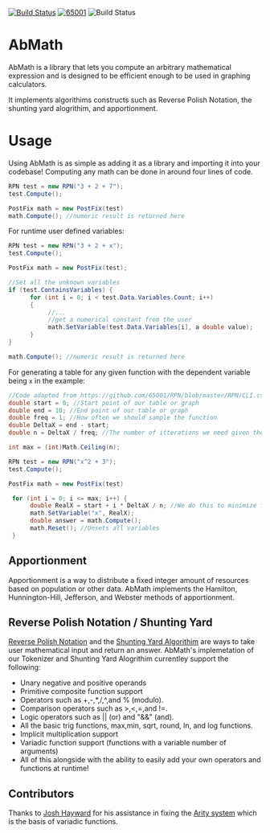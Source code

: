 [![Build Status](https://travis-ci.org/65001/AbMath.svg?branch=master)](https://travis-ci.org/65001/AbMath)
[![65001](https://circleci.com/gh/65001/AbMath.svg?style=svg)](https://app.circleci.com/pipelines/github/65001/AbMath)
![Build Status](https://github.com/65001/AbMath/workflows/.NET%20Core/badge.svg)
# AbMath
AbMath is a library that lets you compute an arbitrary mathematical expression and is designed to be 
efficient enough to be used in graphing calculators. 

It implements algorithims constructs such as Reverse Polish Notation, the shunting yard alogrithim, and apportionment. 

# Usage
Using AbMath is as simple as adding it as a library and importing it into your codebase! 
Computing any math can be done in around four lines of code. 
```cs
RPN test = new RPN("3 + 2 + 7");
test.Compute();

PostFix math = new PostFix(test)
math.Compute(); //numeric result is returned here
```

For runtime user defined variables:
```cs
RPN test = new RPN("3 + 2 + x");
test.Compute();

PostFix math = new PostFix(test);

//Set all the unknown variables
if (test.ContainsVariables) {
      for (int i = 0; i < test.Data.Variables.Count; i++)
      {
           //...
           //get a numerical constant from the user
           math.SetVariable(test.Data.Variables[i], a double value);
      }
}

math.Compute(); //numeric result is returned here
```

For generating a table for any given function with the dependent variable being ```x``` in the example:
```cs
//Code adapted from https://github.com/65001/RPN/blob/master/RPN/CLI.cs#L288
double start = 0; //Start point of our table or graph
double end = 10; //End point of our table or graph
double freq = 1; //How often we should sample the function
double DeltaX = end - start;
double n = DeltaX / freq; //The number of itterations we need given the above information

int max = (int)Math.Ceiling(n);

RPN test = new RPN("x^2 + 3");
test.Compute();

PostFix math = new PostFix(test)

 for (int i = 0; i <= max; i++) {
      double RealX = start + i * DeltaX / n; //We do this to minimize floating point drift.
      math.SetVariable("x", RealX);
      double answer = math.Compute();
      math.Reset(); //Unsets all variables
 }
```

## Apportionment 
Apportionment is a way to distribute a fixed integer amount of resources based on population or other data. 
AbMath implements the Hamilton, Hunnington-Hill, Jefferson, and Webster methods of apportionment.

## Reverse Polish Notation / Shunting Yard
[Reverse Polish Notation](https://en.wikipedia.org/wiki/Reverse_Polish_notation) and the [Shunting Yard Algorithim](https://en.wikipedia.org/wiki/Shunting-yard_algorithm) are ways to take user mathematical input and return an answer.
AbMath's implemetation of our Tokenizer and Shunting Yard Alogrithim currentley support the following:
* Unary negative and positive operands 
* Primitive composite function support
* Operators such as +,-,*,/,^,and % (modulo).
* Comparison operators such as >,<,=,and !=.
* Logic operators such as || (or) and "&&" (and).
* All the basic trig functions, max,min, sqrt, round, ln, and log functions.
* Implicit multiplication support
* Variadic function support (functions with a variable number of arguments)
* All  of this alongside with the ability to easily add your own operators and functions at runtime!

## Contributors 
Thanks to [Josh Hayward](https://github.com/josh-hayward)  for his assistance in fixing the [Arity system](https://github.com/65001/AbMath/commit/81cd306a5f5344f404b9e9a1ddb2a70d2faa4c16) which is the basis of 
variadic functions.
